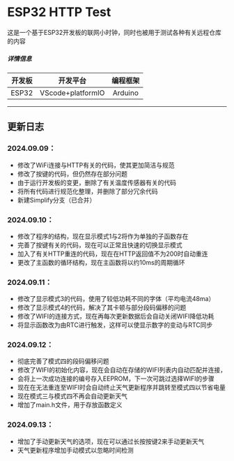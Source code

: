 # ESP32 HTTP Test


这是一个基于ESP32开发板的联网小时钟，同时也被用于测试各种有关远程仓库的内容
##### 详情信息  
|开发板|开发平台|编程框架|  
|:--:|:--:|:--:|  
|ESP32|VScode+platformIO|Arduino|

---
## 更新日志
### 2024.09.09：  
- 修改了WiFi连接与HTTP有关的代码，使其更加简洁与规范
- 修改了按键的代码，但仍然存在部分问题
- 由于运行开发板的变更，删除了有关温度传感器有关的代码
- 将所有代码进行规范化整理，并删除了部分冗余代码
- 新建Simplify分支（已合并）

### 2024.09.10：
- 修改了程序的结构，现在显示模式1与2将作为单独的子函数存在
- 完善了按键有关的代码，现在可以正常且快速的切换显示模式
- 加入了有关HTTP重连的代码，现在在HTTP返回值不为200时自动重连
- 更改了主函数的循环结构，现在主函数将以约10ms的周期循环

### 2024.09.11：
- 修改了显示模式3的代码，使用了较低功耗不同的字体（平均电流48ma）
- 修改了显示模式4的代码，解决了其卡顿与部分段码偏移的问题
- 修改了WIFI的连接方式，现在再每次更新数据后会自动关闭WIFI降低功耗
- 将显示函数改为由RTC进行触发，这样可以使显示数字的变动与RTC同步

### 2024.09.12：
- 彻底完善了模式四的段码偏移问题
- 修改了WIFI的初始化内容，现在会自动在存储的WIFI列表内自动匹配并连接，
- 会将上一次成功连接的编号存入EEPROM，下一次可跳过选择WIFI的步骤
- 现在在无法重连至WIFI时会自动终止天气更新程序并跳转至模式四以节省电量
- 现在模式三与模式四不再会自动更新天气
- 增加了main.h文件，用于存放函数定义

### 2024.09.13：
- 增加了手动更新天气的选项，现在可以通过长按按键2来手动更新天气
- 天气更新程序增加手动模式以忽略时间检测